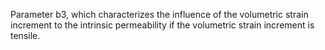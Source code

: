 Parameter b3, which characterizes the influence of the volumetric
 strain increment to the intrinsic permeability if the volumetric
 strain increment is tensile.
